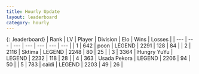 ```yaml
---
title: Hourly Update
layout: leaderboard
category: hourly
---
```


{: .leaderboard}
| Rank | LV | Player | Division | Elo | Wins | Losses |
| --- | --- | --- | --- | --- | --- | --- |
| <span data-change="0">1</span> | 642 | <span title="ID: 540690">poon</span> | LEGEND | <span data-change="0">2291</span> | <span data-change="0">128</span> | <span data-change="0">84</span> |
| <span data-change="0">2</span> | 2116 | <span title="ID: 353063">Sktima</span> | LEGEND | <span data-change="0">2248</span> | <span data-change="0">80</span> | <span data-change="0">25</span> |
| <span data-change="0">3</span> | 3364 | <span title="ID: 164871">Hungry YuYu</span> | LEGEND | <span data-change="0">2232</span> | <span data-change="0">118</span> | <span data-change="0">28</span> |
| <span data-change="0">4</span> | 363 | <span title="ID: 641994">Usada Pekora</span> | LEGEND | <span data-change="0">2206</span> | <span data-change="0">94</span> | <span data-change="0">50</span> |
| <span data-change="0">5</span> | 783 | <span title="ID: 517164">caidi</span> | LEGEND | <span data-change="0">2203</span> | <span data-change="0">49</span> | <span data-change="0">26</span> |